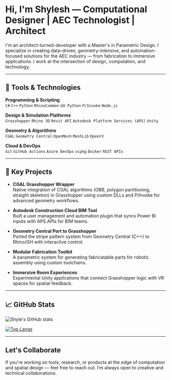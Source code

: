 # Hi, I'm Shylesh — Computational Designer | AEC Technologist | Architect

I'm an architect-turned-developer with a Master's in Parametric Design. I specialize in creating data-driven, geometry-intensive, and automation-focused solutions for the AEC industry — from fabrication to immersive applications. I work at the intersection of design, computation, and technology.

---

## 🔧 Tools & Technologies

**Programming & Scripting**  
`C#` `C++` `Python` `RhinoCommon` `GH Python` `P/Invoke` `Node.js`  

**Design & Simulation Platforms**  
`Grasshopper` `Rhino 3D` `Revit API` `Autodesk Platform Services (APS)` `Unity`  

**Geometry & Algorithms**  
`CGAL` `Geometry Central` `OpenMesh` `MeshLib` `OpenCV`  

**Cloud & DevOps**  
`Git` `GitHub Actions` `Azure DevOps` `vcpkg` `Docker` `REST APIs`

---

## 🔩 Key Projects

- **CGAL Grasshopper Wrapper**  
  Native integration of CGAL algorithms (OBB, polygon partitioning, straight skeleton) in Grasshopper using custom DLLs and P/Invoke for advanced geometry workflows.

- **Autodesk Construction Cloud BIM Tool**  
  Built a user management and automation plugin that syncs Power BI inputs with APS APIs for BIM teams.

- **Geometry Central Port to Grasshopper**  
  Ported the stripe pattern system from Geometry Central (C++) to Rhino/GH with interactive control.

- **Modular Fabrication Toolkit**  
  A parametric system for generating fabricatable parts for robotic assembly using custom toolchains.

- **Immersive Room Experiences**  
  Experimental Unity applications that connect Grasshopper logic with VR spaces for spatial feedback.

---

## 📈 GitHub Stats

![Shyle's GitHub stats](https://github-readme-stats.vercel.app/api?username=shylex&show_icons=true&theme=default&hide=prs)

[![Top Langs](https://github-readme-stats.vercel.app/api/top-langs/?username=shylex&layout=compact)](https://github.com/shylex)

---

## Let's Collaborate

If you're working on tools, research, or products at the edge of computation and spatial design — feel free to reach out. I’m always open to creative and technical collaborations.

